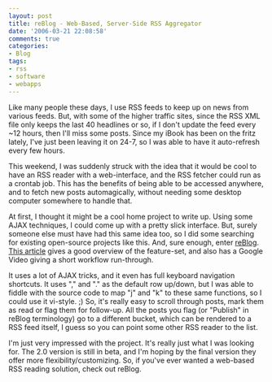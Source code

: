 ```yaml
---
layout: post
title: reBlog - Web-Based, Server-Side RSS Aggregator
date: '2006-03-21 22:08:58'
comments: true
categories:
- Blog
tags:
- rss
- software
- webapps
---
```


Like many people these days, I use RSS feeds to keep up on news from various
feeds. But, with some of the higher traffic sites, since the RSS XML file only
keeps the last 40 headlines or so, if I don't update the feed every ~12 hours,
then I'll miss some posts. Since my iBook has been on the fritz lately, I've
just been leaving it on 24-7, so I was able to have it auto-refresh every few
hours.

This weekend, I was suddenly struck with the idea that it would be cool to
have an RSS reader with a web-interface, and the RSS fetcher could run as a
crontab job. This has the benefits of being able to be accessed anywhere, and
to fetch new posts automagically, without needing some desktop computer
somewhere to handle that.

<!-- more -->

At first, I thought it might be a cool home project to write up. Using some
AJAX techniques, I could come up with a pretty slick interface. But, surely
someone else must have had this same idea too, so I did some searching for
existing open-source projects like this. And, sure enough, enter
[reBlog](http://www.reblog.org/).
[This article](http://www.lifehacker.com/software/feature/how-to-set-up-reblog-killer-server-side-feed-reader-160825.php)
gives a good overview of the
feature-set, and also has a Google Video giving a short workflow run-through.

It uses a lot of AJAX tricks, and it even has full keyboard navigation
shortcuts. It uses "," and "." as the default row up/down, but I was able to
fiddle with the source code to map "j" and "k" to these same functions, so I
could use it vi-style. ;) So, it's really easy to scroll through posts, mark
them as read or flag them for follow-up. All the posts you flag (or "Publish"
in reBlog terminology) go to a different bucket, which can be rendered to a
RSS feed itself, I guess so you can point some other RSS reader to the list.

I'm just very impressed with the project. It's really just what I was looking
for. The 2.0 version is still in beta, and I'm hoping by the final version
they offer more flexibility/customizing. So, if you've ever wanted a web-based
RSS reading solution, check out reBlog.

